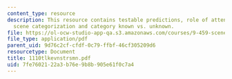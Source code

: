 ```yaml
---
content_type: resource
description: This resource contains testable predictions, role of attention in natural
  scene categorization and category known vs. unknown.
file: https://ol-ocw-studio-app-qa.s3.amazonaws.com/courses/9-459-scene-understanding-symposium-spring-2006/7fe7602122a3b76e9b8b905e61f0c7a4_1110tlkevnstrsmn.pdf
file_type: application/pdf
parent_uid: 9d76c2cf-cfdf-0c79-ffbf-46cf305209d6
resourcetype: Document
title: 1110tlkevnstrsmn.pdf
uid: 7fe76021-22a3-b76e-9b8b-905e61f0c7a4
---
```

